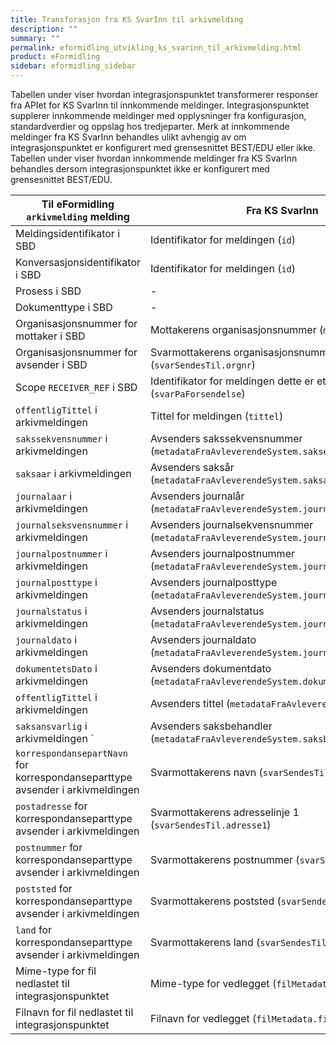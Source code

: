 ```yaml
---
title: Transforasjon fra KS SvarInn til arkivmelding
description: ""
summary: ""
permalink: eformidling_utvikling_ks_svarinn_til_arkivmelding.html
product: eFormidling
sidebar: eformidling_sidebar
---
```


Tabellen under viser hvordan integrasjonspunktet transformerer responser fra APIet for KS SvarInn til innkommende
meldinger. Integrasjonspunktet supplerer innkommende meldinger med opplysninger fra konfigurasjon, standardverdier og
oppslag hos tredjeparter. Merk at innkommende meldinger fra KS SvarInn behandles ulikt avhengig av om
integrasjonspunktet er konfigurert med grensesnittet BEST/EDU eller ikke. Tabellen under viser hvordan innkommende
meldinger fra KS SvarInn behandles dersom integrasjonspunktet ikke er konfigurert med grensesnittet BEST/EDU.

| Til eFormidling `arkivmelding` melding                                        | Fra KS SvarInn                                                                        | Fra konfigurasjon                 | Fra standardverdi |
| ----------------------------------------------------------------------------- | ------------------------------------------------------------------------------------- | --------------------------------- | ----------------- |
| Meldingsidentifikator i SBD                                                   | Identifikator for meldingen (`id`)                                                    | -                                 | - |
| Konversasjonsidentifikator i SBD                                              | Identifikator for meldingen (`id`)                                                    | -                                 | - |
| Prosess i SBD                                                                 | -                                                                                     | `difi.move.fiks.inn.process`      | `urn:no:difi:profile:arkivmelding:administrasjon:ver1.0` |
| Dokumenttype i SBD                                                            | -                                                                                     | `difi.move.fiks.inn.documentType` | `urn:no:difi:arkivmelding:xsd::arkivmelding` |
| Organisasjonsnummer for mottaker i SBD                                        | Mottakerens organisasjonsnummer (`mottaker.orgnr`)                                    | -                                 | - |
| Organisasjonsnummer for avsender i SBD                                        | Svarmottakerens organisasjonsnummer (`svarSendesTil.orgnr`)                           | -                                 | - |
| Scope `RECEIVER_REF` i SBD                                                    | Identifikator for meldingen dette er et svar på (`svarPaForsendelse`)                 | -                                 | - |
| `offentligTittel` i arkivmeldingen                                            | Tittel for meldingen (`tittel`)                                                       | -                                 | - |
| `sakssekvensnummer` i arkivmeldingen                                          | Avsenders sakssekvensnummer (`metadataFraAvleverendeSystem.saksekvensnummer`)         | -                                 | - |
| `saksaar` i arkivmeldingen                                                    | Avsenders saksår (`metadataFraAvleverendeSystem.saksaar`)                             | -                                 | - |
| `journalaar` i arkivmeldingen                                                 | Avsenders journalår (`metadataFraAvleverendeSystem.journalaar`)                       | -                                 | - |
| `journalseksvensnummer` i arkivmeldingen                                      | Avsenders journalsekvensnummer (`metadataFraAvleverendeSystem.journalseksvensnummer`) | -                                 | - |
| `journalpostnummer` i arkivmeldingen                                          | Avsenders journalpostnummer (`metadataFraAvleverendeSystem.journalpostnummer`)        | -                                 | - |
| `journalposttype` i arkivmeldingen                                            | Avsenders journalposttype (`metadataFraAvleverendeSystem.journalposttype`)            | -                                 | Inngående dokument (`I`) |
| `journalstatus` i arkivmeldingen                                              | Avsenders journalstatus (`metadataFraAvleverendeSystem.journalstatus`)                | -                                 | Ferdigstilt fra saksbehandler (`R`) |
| `journaldato` i arkivmeldingen                                                | Avsenders journaldato (`metadataFraAvleverendeSystem.journaldato`)                    | -                                 | - |
| `dokumentetsDato` i arkivmeldingen                                            | Avsenders dokumentdato (`metadataFraAvleverendeSystem.dokumentetsDato`)               | -                                 | - |
| `offentligTittel` i arkivmeldingen                                            | Avsenders tittel (`metadataFraAvleverendeSystem.tittel`)                              | -                                 | - |
| `saksansvarlig` i arkivmeldingen  `                                           | Avsenders saksbehandler (`metadataFraAvleverendeSystem.saksbehandler`)                | -                                 | - |
| `korrespondansepartNavn` for korrespondanseparttype avsender i arkivmeldingen | Svarmottakerens navn (`svarSendesTil.navn`)                                           | -                                 | - |
| `postadresse` for korrespondanseparttype avsender i arkivmeldingen            | Svarmottakerens adresselinje 1 (`svarSendesTil.adresse1`)                             | -                                 | - |
| `postnummer` for korrespondanseparttype avsender i arkivmeldingen             | Svarmottakerens postnummer (`svarSendesTil.postnr`)                                   | -                                 | - |
| `poststed` for korrespondanseparttype avsender i arkivmeldingen               | Svarmottakerens poststed (`svarSendesTil.poststed`)                                   | -                                 | - |
| `land` for korrespondanseparttype avsender i arkivmeldingen                   | Svarmottakerens land (`svarSendesTil.land`)                                           | -                                 | - |
| Mime-type for fil nedlastet til integrasjonspunktet                           | Mime-type for vedlegget (`filMetadata.mimetype`)                                      | -                                 | - |
| Filnavn for fil nedlastet til integrasjonspunktet                             | Filnavn for vedlegget (`filMetadata.filnavn`)                                         | -                                 | - |
